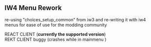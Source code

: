 IW4 Menu Rework
----------------
re-using "choices_setup_common" from iw3 and re-writing it with iw4 menus for ease of use for the modding community

REACT CLIENT (<b>currently the supported version</b>)
<br>
REKT CLIENT buggy (crashes while in mainmenu )
